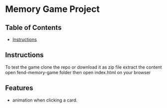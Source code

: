 # Memory Game Project

## Table of Contents

* [Instructions](#instructions)

## Instructions

To test the game clone the repo or download it as zip file extract the content
open fend-memory-game folder then open index.html on your browser

## Features

* animation when clicking a card.

